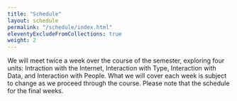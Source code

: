 ```yaml
---
title: "Schedule"
layout: schedule
permalink: "/schedule/index.html"
eleventyExcludeFromCollections: true
weight: 2
---
```


We will meet twice a week over the course of the semester, exploring four units: Intraction with the Internet, Interaction with Type, Interaction with Data, and Interaction with People. What we will cover each week is subject to change as we proceed through the course. Please note that the schedule for the final weeks.